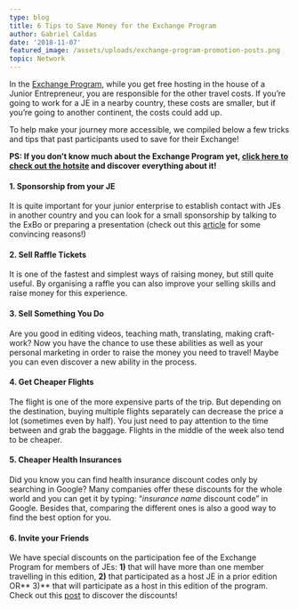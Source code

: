 ```yaml
---
type: blog
title: 6 Tips to Save Money for the Exchange Program
author: Gabriel Caldas
date: '2018-11-07'
featured_image: /assets/uploads/exchange-program-promotion-posts.png
topic: Network
---
```

In the [Exchange Program](https://exchange.juniorenterprises.org/), while you get free hosting in the house of a Junior Entrepreneur, you are responsible for the other travel costs. If you’re going to work for a JE in a nearby country, these costs are smaller, but if you’re going to another continent, the costs could add up.

To help make your journey more accessible, we compiled below a few tricks and tips that past participants used to save for their Exchange!

**PS: If you don’t know much about the Exchange Program yet, **[**click here to check out the hotsite**](https://exchange.juniorenterprises.org/)** and discover everything about it!**

#### 1.	Sponsorship from your JE

It is quite important for your junior enterprise to establish contact with JEs in another country and you can look for a small sponsorship by talking to the ExBo or preparing a presentation (check out this [article](https://juniorenterprises.org/insights/5-reasons-why-you-should-participate-in-the-exchange-program/) for some convincing reasons!)

#### 2.	Sell Raffle Tickets

It is one of the fastest and simplest ways of raising money, but still quite useful. By organising a raffle you can also improve your selling skills and raise money for this experience.

#### 3.	Sell Something You Do

Are you good in editing videos, teaching math, translating, making craft-work? Now you have the chance to use these abilities as well as your personal marketing in order to raise the money you need to travel! Maybe you can even discover a new ability in the process.

#### 4.	Get Cheaper Flights

The flight is one of the more expensive parts of the trip. But depending on the destination, buying multiple flights separately can decrease the price a lot (sometimes even by half). You just need to pay attention to the time between and grab the baggage. Flights in the middle of the week also tend to be cheaper.

#### 5.	Cheaper Health Insurances

Did you know you can find health insurance discount codes only by searching in Google? Many companies offer these discounts for the whole world and you can get it by typing: “_insurance name_ discount code” in Google. Besides that, comparing the different ones is also a good way to find the best option for you.

#### 6.	Invite your Friends

We have special discounts on the participation fee of the Exchange Program for members of JEs: **1)** that will have more than one member travelling in this edition, **2)** that participated as a host JE in a prior edition OR** 3)** that will participate as a host in this edition of the program. Check out this [post](https://www.facebook.com/jeglobalcouncil/photos/a.500676233447854/1099098890272249/) to discover the discounts!
